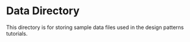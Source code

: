 # Data Directory

This directory is for storing sample data files used in the design patterns tutorials.